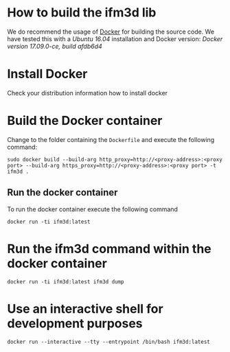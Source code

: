# How to build the ifm3d lib

We do recommend the usage of [Docker](https://www.docker.com/) for building the source code. We have tested this with a *Ubuntu 16.04* installation and Docker version: *Docker version 17.09.0-ce, build afdb6d4*

# Install Docker

Check your distribution information how to install docker

# Build the Docker container

Change to the folder containing the ``Dockerfile`` and execute the following command:

```
sudo docker build --build-arg http_proxy=http://<proxy-address>:<proxy port> --build-arg https_proxy=http://<proxy-address>:<proxy port> -t ifm3d .
```

## Run the docker container

To run the docker container execute the following command

```
docker run -ti ifm3d:latest
```

# Run the ifm3d command within the docker container

```
docker run -ti ifm3d:latest ifm3d dump
```

# Use an interactive shell for development purposes

```
docker run --interactive --tty --entrypoint /bin/bash ifm3d:latest
```

